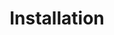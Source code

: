 ---
title: "Installation"
description: "Setting up the library for use on your system."
icon: "deployed_code_update"
weight: 1000000
draft: false
---
